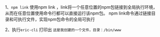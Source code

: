 1、`npm link`
使用npm link ，link将一个任意位置的npm包链接到全局执行环境，从而在任意位置使用命令行都可以直接运行该npm包。 npm link命令通过链接目录和可执行文件，实现npm包命令的全局可执行

2、执行`eric-cli` 打印出 `这是我创建的一个文件，目录：/bin/www`

